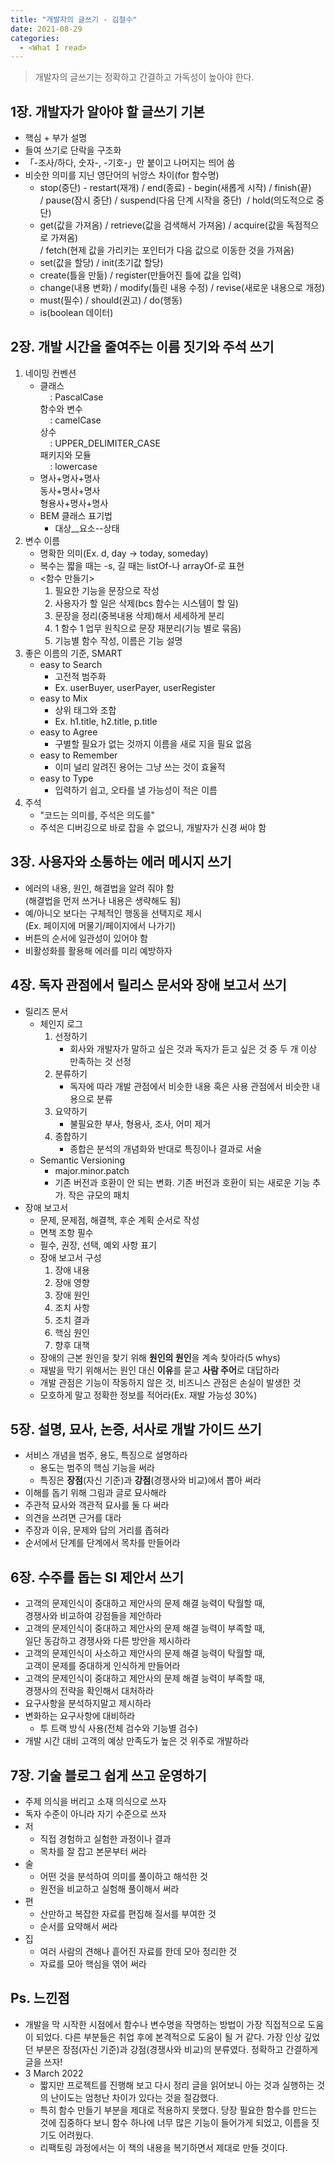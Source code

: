 ```yaml
---
title: "개발자의 글쓰기 - 김철수"
date: 2021-08-29
categories:
  - <What I read>
---
```


> 개발자의 글쓰기는 정확하고 간결하고 가독성이 높아야 한다.

## 1장. 개발자가 알아야 할 글쓰기 기본

- 핵심 + 부가 설명
- 들여 쓰기로 단락을 구조화
- 「-조사/하다, 숫자-, -기호-」만 붙이고 나머지는 띄어 씀
- 비슷한 의미를 지닌 영단어의 뉘앙스 차이(for 함수명)
  - stop(중단) - restart(재개) / end(종료) - begin(새롭게 시작) / finish(끝)  
     / pause(잠시 중단) / suspend(다음 단계 시작을 중단)  / hold(의도적으로 중단)
  - get(값을 가져옴) / retrieve(값을 검색해서 가져옴) / acquire(값을 독점적으로 가져옴)  
    / fetch(현제 값을 가리키는 포인터가 다음 값으로 이동한 것을 가져옴)
  - set(값을 할당) / init(초기값 할당)
  - create(틀을 만듦) / register(만들어진 틀에 값을 입력)
  - change(내용 변화) / modify(틀린 내용 수정) / revise(새로운 내용으로 개정)
  - must(필수) / should(권고) / do(행동)
  - is(boolean 데이터)

## 2장. 개발 시간을 줄여주는 이름 짓기와 주석 쓰기

1. 네이밍 컨벤션
   - 클래스  
         : PascalCase  
     함수와 변수  
         : camelCase  
     상수  
         : UPPER_DELIMITER_CASE  
     패키지와 모듈  
         : lowercase
   - 명사+명사+명사  
     동사+명사+명사  
     형용사+명사+명사
   - BEM 클래스 표기법
     - 대상\_\_요소--상태
2. 변수 이름
   - 명확한 의미(Ex. d, day -> today, someday)
   - 복수는 짧을 때는 -s, 길 때는 listOf-나 arrayOf-로 표현
   - <함수 만들기>
     1. 필요한 기능을 문장으로 작성
     2. 사용자가 할 일은 삭제(bcs 함수는 시스템이 할 일)
     3. 문장을 정리(중복내용 삭제)해서 세세하게 분리
     4. 1 함수 1 업무 원칙으로 문장 재분리(기능 별로 묶음)
     5. 기능별 함수 작성, 이름은 기능 설명
3. 좋은 이름의 기준, SMART
   - easy to Search
     - 고전적 범주화
     - Ex. userBuyer, userPayer, userRegister
   - easy to Mix
     - 상위 태그와 조합
     - Ex. h1.title, h2.title, p.title
   - easy to Agree
     - 구별할 필요가 없는 것까지 이름을 새로 지을 필요 없음
   - easy to Remember
     - 이미 널리 알려진 용어는 그냥 쓰는 것이 효율적
   - easy to Type
     - 입력하기 쉽고, 오타를 낼 가능성이 적은 이름
4. 주석
   - "코드는 의미를, 주석은 의도를"
   - 주석은 디버깅으로 바로 잡을 수 없으니, 개발자가 신경 써야 함

## 3장. 사용자와 소통하는 에러 메시지 쓰기

- 에러의 내용, 원인, 해결법을 알려 줘야 함  
  (해결법을 먼저 쓰거나 내용은 생략해도 됨)
- 예/아니오 보다는 구체적인 행동을 선택지로 제시  
  (Ex. 페이지에 머물기/페이지에서 나가기)
- 버튼의 순서에 일관성이 있어야 함
- 비활성화를 활용해 에러를 미리 예방하자

## 4장. 독자 관점에서 릴리스 문서와 장애 보고서 쓰기

- 릴리즈 문서
  - 체인지 로그
    1. 선정하기
       - 회사와 개발자가 말하고 싶은 것과 독자가 듣고 싶은 것 중 두 개 이상 만족하는 것 선정
    2. 분류하기
       - 독자에 따라 개발 관점에서 비슷한 내용 혹은 사용 관점에서 비슷한 내용으로 분류
    3. 요약하기
       - 불필요한 부사, 형용사, 조사, 어미 제거
    4. 종합하기
       - 종합은 분석의 개념화와 반대로 특징이나 결과로 서술
  - Semantic Versioning
    - major.minor.patch
    - 기존 버전과 호환이 안 되는 변화. 기존 버전과 호환이 되는 새로운 기능 추가. 작은 규모의 패치
- 장애 보고서
  - 문제, 문제점, 해결책, 후순 계획 순서로 작성
  - 면책 조항 필수
  - 필수, 권장, 선택, 예외 사항 표기
  - 장애 보고서 구성
    1. 장애 내용
    2. 장애 영향
    3. 장애 원인
    4. 조치 사항
    5. 조치 결과
    6. 핵심 원인
    7. 향후 대책
  - 장애의 근본 원인을 찾기 위해 **원인의 원인**을 계속 찾아라(5 whys)
  - 재발을 막기 위해서는 원인 대신 **이유**를 묻고 **사람 주어**로 대답하라
  - 개발 관점은 기능이 작동하지 않은 것, 비즈니스 관점은 손실이 발생한 것
  - 모호하게 말고 정확한 정보를 적어라(Ex. 재발 가능성 30%)

## 5장. 설명, 묘사, 논증, 서사로 개발 가이드 쓰기

- 서비스 개념을 범주, 용도, 특징으로 설명하라
  - 용도는 범주의 핵심 기능을 써라
  - 특징은 **장점**(자신 기준)과 **강점**(경쟁사와 비교)에서 뽑아 써라
- 이해를 돕기 위해 그림과 글로 묘사해라
- 주관적 묘사와 객관적 묘사를 둘 다 써라
- 의견을 쓰려면 근거를 대라
- 주장과 이유, 문제와 답의 거리를 좁혀라
- 순서에서 단계를 단계에서 목차를 만들어라

## 6장. 수주를 돕는 SI 제안서 쓰기

- 고객의 문제인식이 중대하고 제안사의 문제 해결 능력이 탁월할 때,  
  경쟁사와 비교하여 강점들을 제안하라
- 고객의 문제인식이 중대하고 제안사의 문제 해결 능력이 부족할 때,  
  일단 동감하고 경쟁사와 다른 방안을 제시하라
- 고객의 문제인식이 사소하고 제안사의 문제 해결 능력이 탁월할 때,  
  고객이 문제를 중대하게 인식하게 만들어라
- 고객의 문제인식이 중대하고 제안사의 문제 해결 능력이 부족할 때,  
  경쟁사의 전략을 확인해서 대처하라
- 요구사항을 분석하지말고 제시하라
- 변화하는 요구사항에 대비하라
  - 투 트랙 방식 사용(전체 검수와 기능별 검수)
- 개발 시간 대비 고객의 예상 만족도가 높은 것 위주로 개발하라

## 7장. 기술 블로그 쉽게 쓰고 운영하기

- 주제 의식을 버리고 소재 의식으로 쓰자
- 독자 수준이 아니라 자기 수준으로 쓰자
- 저
  - 직접 경험하고 실험한 과정이나 결과
  - 목차를 잘 잡고 본문부터 써라
- 술
  - 어떤 것을 분석하여 의미를 풀이하고 해석한 것
  - 원전을 비교하고 실험해 풀이해서 써라
- 편
  - 산만하고 복잡한 자료를 편집해 질서를 부여한 것
  - 순서를 요약해서 써라
- 집
  - 여러 사람의 견해나 흩어진 자료를 한데 모아 정리한 것
  - 자료를 모아 핵심을 엮어 써라

## Ps. 느낀점

- 개발을 막 시작한 시점에서 함수나 변수명을 작명하는 방법이 가장 직접적으로 도움이 되었다. 다른 부분들은 취업 후에 본격적으로 도움이 될 거 같다. 가장 인상 깊었던 부분은 장점(자신 기준)과 강점(경쟁사와 비교)의 분류였다. 정확하고 간결하게 글을 쓰자!
- 3 March 2022
  - 짧지만 프로젝트를 진행해 보고 다시 정리 글을 읽어보니 아는 것과 실행하는 것의 난이도는 엄청난 차이가 있다는 것을 절감했다.
  - 특히 함수 만들기 부분을 제대로 적용하지 못했다. 당장 필요한 함수를 만드는 것에 집중하다 보니 함수 하나에 너무 많은 기능이 들어가게 되었고, 이름을 짓기도 어려웠다.
  - 리팩토링 과정에서는 이 책의 내용을 복기하면서 제대로 만들 것이다.
